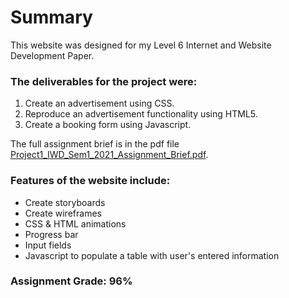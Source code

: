 # Summary

This website was designed for my Level 6 Internet and Website Development Paper. 

### The deliverables for the project were:
1. Create an advertisement using CSS.
2. Reproduce an advertisement functionality using HTML5.
3. Create a booking form using Javascript.

The full assignment brief is in the pdf file [Project1_IWD_Sem1_2021_Assignment_Brief.pdf](https://github.com/karanina/Portfolio/blob/main/Level%206%20Internet%20and%20Website%20Development/Project1/Project1_IWD_Sem1_2021_Assignment_Brief.pdf).

### Features of the website include:
+ Create storyboards
+ Create wireframes
+ CSS & HTML animations
+ Progress bar
+ Input fields
+ Javascript to populate a table with user's entered information

### Assignment Grade: 96%
